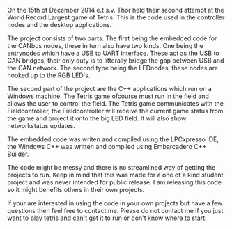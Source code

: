 On the 15th of December 2014 e.t.s.v. Thor held their second attempt at the World Record Largest game of Tetris. This is the code used in the controller nodes and the desktop applications.

The project consists of two parts. The first being the embedded code for the CANbus nodes, these in turn also have two kinds. One being the entrynodes which have a USB to UART interface. These act as the USB to CAN bridges, their only duty is to litterally bridge the gap between USB and the CAN network. The second type being the LEDnodes, these nodes are hooked up to the RGB LED's.

The second part of the project are the C++ applications which run on a Windows machine. The Tetris game ofcourse must run in the field and allows the user to control the field. The Tetris game communicates with the Fieldcontroller, the Fieldcontroller will receive the current game status from the game and project it onto the big LED field. It will also show networkstatus updates.

The embedded code was writen and compiled using the LPCxpresso IDE, the Windows C++ was written and compiled using Embarcadero C++ Builder.

The code might be messy and there is no streamlined way of getting the projects to run. Keep in mind that this was made for a one of a kind student project and was never intended for public release. I am releasing this code so it might benefits others in their own projects.

If your are interested in using the code in your own projects but have a few questions then feel free to contact me. Please do not contact me if you just want to play tetris and can't get it to run or don't know where to start.
